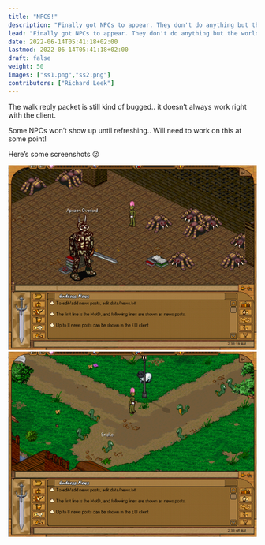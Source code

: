 ```yaml
---
title: "NPCS!"
description: "Finally got NPCs to appear. They don't do anything but the world feels a little more alive now"
lead: "Finally got NPCs to appear. They don't do anything but the world feels a little more alive now"
date: 2022-06-14T05:41:18+02:00
lastmod: 2022-06-14T05:41:18+02:00
draft: false
weight: 50
images: ["ss1.png","ss2.png"]
contributors: ["Richard Leek"]
---
```


The walk reply packet is still kind of bugged.. it doesn’t always work right with the client.

Some NPCs won’t show up until refreshing.. Will need to work on this at some point!

Here’s some screenshots 😝

![ss2](ss2.png "A fun boss room")
![ss1](ss1.png "Just coming in from noob land")
